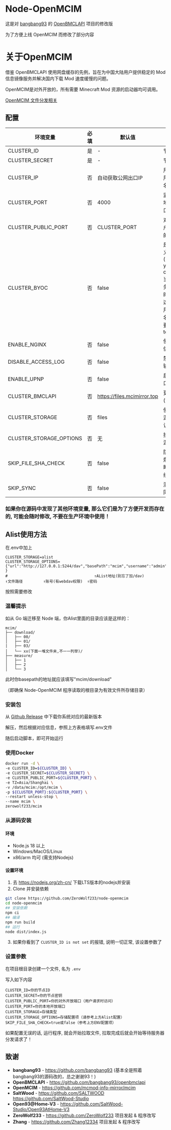 # Node-OpenMCIM

这是对 [bangbang93](https://github.com/bangbang93) 的 [OpenBMCLAPI](https://github.com/bangbang93/openbmclapi) 项目的修改版

为了方便上线 OpenMCIM 而修改了部分内容

# 关于OpenMCIM
借鉴 OpenBMCLAPI 使用网盘缓存的先例，旨在为中国大陆用户提供稳定的 Mod 信息镜像服务并解决国内下载 Mod 速度缓慢的问题。

OpenMCIM是对外开放的，所有需要 Minecraft Mod 资源的启动器均可调用。

[OpenMCIM 文件分发相关](https://github.com/mcmod-info-mirror/mcim/issues/91)

## 配置

| 环境变量             |必填 | 默认值        | 说明                                                                                                     |
|---------------------|-----|--------------|--------------------------------------------------------------------------------------------------------|
| CLUSTER_ID          | 是  | -            | 节点 ID                                                                                                  |
| CLUSTER_SECRET      | 是  | -            | 节点密钥                                                                                                   |
| CLUSTER_IP          | 否  | 自动获取公网出口IP   | 用户访问时使用的 IP 或域名                                                                                        |
| CLUSTER_PORT        | 否  | 4000         | 监听端口（本地开放的端口）                                                                                                   |
| CLUSTER_PUBLIC_PORT | 否  | CLUSTER_PORT | 对外端口（用户请求时访问的端口）                                                                                                   |
| CLUSTER_BYOC        | 否  | false        | 是否使用自定义域名, (BYOC=Bring you own certificate),当使用国内服务器需要备案时, 需要启用这个参数来使用你自己的域名, 并且你需要自己提供ssl termination |
| ENABLE_NGINX        | 否  | false        | 使用 nginx 提供文件服务                                                                                        |
| DISABLE_ACCESS_LOG  | 否  | false        | 禁用访问日志输出                                                                                               |
| ENABLE_UPNP         | 否  | false        | 启用 UPNP 端口映射                                                                                           |
| CLUSTER_BMCLAPI     | 否  | https://files.mcimirror.top        | 更改上线地址(测试变量)            |
| CLUSTER_STORAGE     | 否  | files        | 使用其他存储源的类型(默认为本地)            |
| CLUSTER_STORAGE_OPTIONS | 否  | 无        | 挂载其他存储源的配置项            |
| SKIP_FILE_SHA_CHECK | 否  | false          | 防止主控SHA爆炸，强制忽略SHA问题上线 |
| SKIP_SYNC | 否  | false          | 测试用，跳过同步 |

### 如果你在源码中发现了其他环境变量, 那么它们是为了方便开发而存在的, 可能会随时修改, 不要在生产环境中使用！

## Alist使用方法
在.env中加上
```env
CLUSTER_STORAGE=alist
CLUSTER_STORAGE_OPTIONS={"url":"http://127.0.0.1:5244/dav","basePath":"mcim","username":"admin","password":"admin" }
#                                      ↑AList地址(别忘了加/dav)          ↑文件路径         ↑账号(有webdav权限)  ↑密码
```
按照需要修改

### 温馨提示

如从 Go 端迁移至 Node 端，你Alist里面的目录应该是这样的：

```file_tree
mcim/
├── download/
│   ├── 00/
│   ├── 01/
|   ├── 03/
│   └── xx(下面一堆文件夹,不一一列举)/
├── measure/
│   ├── 1
│   ├── 2
│   └── 3
```
此时你basepath的地址就应该填写"mcim/download"

（即确保 Node-OpenMCIM 程序读取的根目录为有效文件所存储目录）


### 安装包

从 [Github Release](https://github.com/ZeroWolf233/node-openmcim/releases) 中下载你系统对应的最新版本

解压，然后根据对应信息，参照上方表格填写.env文件

随后启动脚本，即可开始运行

### 使用Docker

```bash
docker run -d \
-e CLUSTER_ID=${CLUSTER_ID} \
-e CLUSTER_SECRET=${CLUSTER_SECRET} \
-e CLUSTER_PUBLIC_PORT=${CLUSTER_PORT} \
-e TZ=Asia/Shanghai \
-v /data/mcim:/opt/mcim \
-p ${CLUSTER_PORT}:${CLUSTER_PORT} \
--restart unless-stop \
--name mcim \
zerowolf233/mcim
```

### 从源码安装

#### 环境

- Node.js 18 以上
- Windows/MacOS/Linux
- x86/arm 均可 (需支持Nodejs)

#### 设置环境

1. 去 <https://nodejs.org/zh-cn/> 下载LTS版本的nodejs并安装
2. Clone 并安装依赖

```bash
git clone https://github.com/ZeroWolf233/node-openmcim
cd node-openmcim 
## 安装依赖
npm ci
## 编译
npm run build
## 运行
node dist/index.js
```

3. 如果你看到了 `CLUSTER_ID is not set` 的报错, 说明一切正常, 该设置参数了

### 设置参数

在项目根目录创建一个文件, 名为 `.env`

写入如下内容

```env
CLUSTER_ID=你的节点ID
CLUSTER_SECRET=你的节点密钥
CLUSTER_PUBLIC_PORT=你的对外开放端口（用户请求时访问）
CLUSTER_PORT=你的本地开放端口
CLUSTER_STORAGE=存储类型
CLUSTER_STORAGE_OPTIONS=存储配置项（请参考上方Alist配置）
SKIP_FILE_SHA_CHECK=true或false（参考上方ENV配置项）
```

如果配置无误的话, 运行程序, 就会开始拉取文件, 拉取完成后就会开始等待服务器分发请求了！



## 致谢

- **bangbang93** - https://github.com/bangbang93 (基本全是照着bangbang93的源码改的，总之谢谢93！)
- **OpenBMCLAPI** - https://github.com/bangbang93/openbmclapi
- **OpenMCIM** - https://github.com/mcmod-info-mirror/mcim
- **SaltWood** - https://github.com/SALTWOOD https://github.com/SaltWood-Studio
- **Open93@Home-V3** - https://github.com/SaltWood-Studio/Open93AtHome-V3
- **ZeroWolf233** - https://github.com/ZeroWolf233 项目发起 & 程序改写
- **Zhang** - https://github.com/Zhang12334 项目发起 & 程序改写
